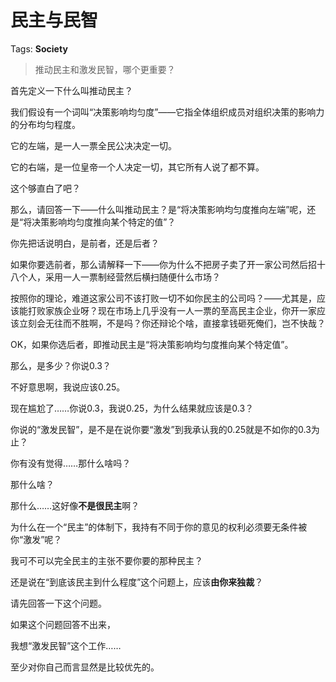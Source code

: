 # 民主与民智

Tags: **Society**

> 推动民主和激发民智，哪个更重要？



首先定义一下什么叫推动民主？

我们假设有一个词叫“决策影响均匀度”——它指全体组织成员对组织决策的影响力的分布均匀程度。

它的左端，是一人一票全民公决决定一切。

它的右端，是一位皇帝一个人决定一切，其它所有人说了都不算。

这个够直白了吧？

那么，请回答一下——什么叫推动民主？是“将决策影响均匀度推向左端”呢，还是“将决策影响均匀度推向某个特定的值”？

你先把话说明白，是前者，还是后者？

如果你要选前者，那么请解释一下——你为什么不把房子卖了开一家公司然后招十八个人，采用一人一票制经营然后横扫随便什么市场？

按照你的理论，难道这家公司不该打败一切不如你民主的公司吗？——尤其是，应该能打败家族企业呀？现在市场上几乎没有一人一票的至高民主企业，你开一家应该立刻会无往而不胜啊，不是吗？你还辩论个啥，直接拿钱砸死俺们，岂不快哉？

OK，如果你选后者，即推动民主是“将决策影响均匀度推向某个特定值”。

那么，是多少？你说0.3？

不好意思啊，我说应该0.25。

现在尴尬了……你说0.3，我说0.25，为什么结果就应该是0.3？

你说的“激发民智”，是不是在说你要“激发”到我承认我的0.25就是不如你的0.3为止？

你有没有觉得……那什么啥吗？

那什么啥？

那什么……这好像**不是很民主**啊？

为什么在一个“民主”的体制下，我持有不同于你的意见的权利必须要无条件被你“激发”呢？

我可不可以完全民主的主张不要你要的那种民主？

还是说在“到底该民主到什么程度”这个问题上，应该**由你来独裁**？

  


请先回答一下这个问题。

如果这个问题回答不出来，

我想“激发民智”这个工作……

至少对你自己而言显然是比较优先的。



